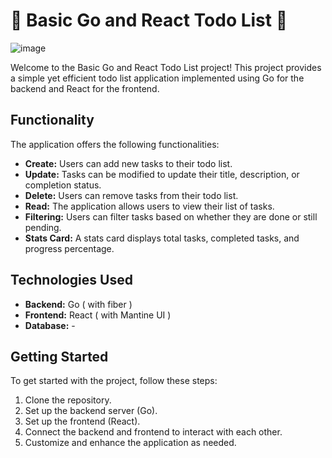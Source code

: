 # 📝 Basic Go and React Todo List 🚀
![image](https://github.com/fuse-thanakorn/basic-todo-list-go-react/assets/83936396/fa6314c4-d40d-4abd-a327-f179d3389cab)

Welcome to the Basic Go and React Todo List project! This project provides a simple yet efficient todo list application implemented using Go for the backend and React for the frontend.

## Functionality

The application offers the following functionalities:

- **Create:** Users can add new tasks to their todo list.
- **Update:** Tasks can be modified to update their title, description, or completion status.
- **Delete:** Users can remove tasks from their todo list.
- **Read:** The application allows users to view their list of tasks.
- **Filtering:** Users can filter tasks based on whether they are done or still pending.
- **Stats Card:** A stats card displays total tasks, completed tasks, and progress percentage.

## Technologies Used

- **Backend:** Go ( with fiber )
- **Frontend:** React ( with Mantine UI )
- **Database:** -
## Getting Started

To get started with the project, follow these steps:

1. Clone the repository.
2. Set up the backend server (Go).
3. Set up the frontend (React).
4. Connect the backend and frontend to interact with each other.
5. Customize and enhance the application as needed.

